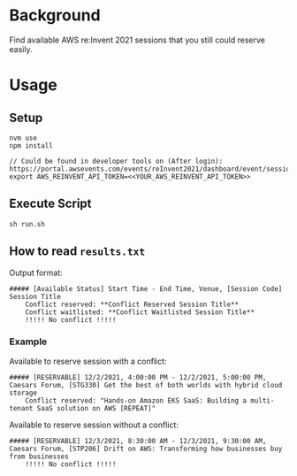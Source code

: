 # Background

Find available AWS re:Invent 2021 sessions that you still could reserve easily.

# Usage

## Setup

    nvm use
    npm install
    
    // Could be found in developer tools on (After login): https://portal.awsevents.com/events/reInvent2021/dashboard/event/sessions
    export AWS_REINVENT_API_TOKEN=<<YOUR_AWS_REINVENT_API_TOKEN>>

## Execute Script
    sh run.sh

## How to read `results.txt`
Output format:

    ##### [Available Status] Start Time - End Time, Venue, [Session Code] Session Title
        Conflict reserved: **Conflict Reserved Session Title**
        Conflict waitlisted: **Conflict Waitlisted Session Title**
        !!!!! No conflict !!!!!

### Example
Available to reserve session with a conflict:

    ##### [RESERVABLE] 12/2/2021, 4:00:00 PM - 12/2/2021, 5:00:00 PM, Caesars Forum, [STG330] Get the best of both worlds with hybrid cloud storage
        Conflict reserved: "Hands-on Amazon EKS SaaS: Building a multi-tenant SaaS solution on AWS [REPEAT]"

Available to reserve session without a conflict:

    ##### [RESERVABLE] 12/3/2021, 8:30:00 AM - 12/3/2021, 9:30:00 AM, Caesars Forum, [STP206] Drift on AWS: Transforming how businesses buy from businesses
        !!!!! No conflict !!!!!